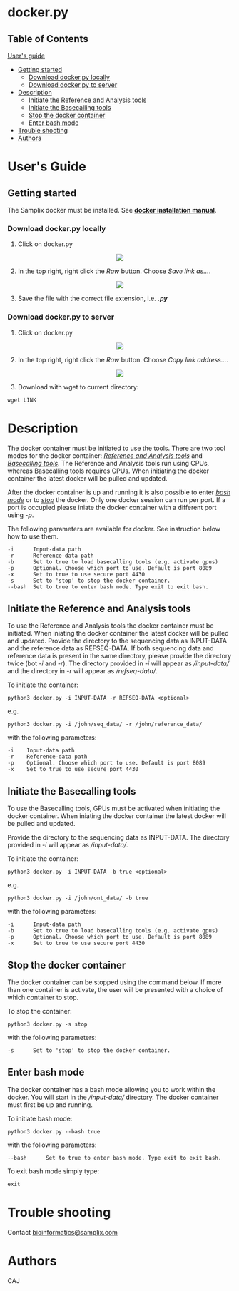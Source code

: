 # docker.py

## Table of Contents
[User's guide](#uguide)
- [Getting started](#get_started)
  - [Download docker.py locally](#download_local)
  - [Download docker.py to server](#download_server) 
- [Description](#descript_)
  - [Initiate the Reference and Analysis tools](#start_docker)
  - [Initiate the Basecalling tools](#start_basecall)
  - [Stop the docker container](#stop_docker)
  - [Enter bash mode](#bash_docker)
- [Trouble shooting](#help_)
- [Authors](#authors_)

# <a name="uguide"></a> User's Guide
## <a name="get_started"></a> Getting started
The Samplix docker must be installed. See [**docker installation manual**](https://github.com/Samplix-ApS/Bioinformatics_tools/tree/main/docker_install).

### <a name="download_local"></a> Download docker.py locally
1. Click on docker.py

<p align="center">
<img src="https://user-images.githubusercontent.com/60882704/141150954-70c17528-f0f2-4f1a-96f3-3c6cf40f5d01.png">
</p>

2. In the top right, right click the _Raw_ button. Choose _Save link as..._.

<p align="center">
<img src="https://user-images.githubusercontent.com/60882704/141151777-79365920-f8ba-4ecd-9bbd-adaf41f0809c.png">
</p>

3. Save the file with the correct file extension, i.e. **_.py_**


### <a name="download_server"></a> Download docker.py to server
1. Click on docker.py

<p align="center">
<img src="https://user-images.githubusercontent.com/60882704/141150954-70c17528-f0f2-4f1a-96f3-3c6cf40f5d01.png">
</p>

2. In the top right, right click the _Raw_ button. Choose _Copy link address..._.

<p align="center">
<img src="https://user-images.githubusercontent.com/60882704/141285983-595fa35e-078d-4fc4-b09e-5a950363b412.png">
</p>

 
 3. Download with wget to current directory:

```
wget LINK
```

# <a name="descript_"></a> Description
The docker container must be initiated to use the tools. There are two tool modes for the docker container: [_Reference and Analysis tools_](#start_docker) and [_Basecalling tools_](#start_basecall). The Reference and Analysis tools run using CPUs, whereas Basecalling tools requires GPUs. When initiating the docker container the latest docker will be pulled and updated.

After the docker container is up and running it is also possible to enter [_bash mode_](#bash_docker) or to [_stop_](#stop_docker) the docker.
Only one docker session can run per port. If a port is occupied please iniate the docker container with a different port using _-p_.

The following parameters are available for docker. See instruction below how to use them.

```
-i      Input-data path
-r      Reference-data path
-b      Set to true to load basecalling tools (e.g. activate gpus)
-p      Optional. Choose which port to use. Default is port 8089
-x      Set to true to use secure port 4430
-s      Set to 'stop' to stop the docker container.
--bash  Set to true to enter bash mode. Type exit to exit bash.
```



## <a name="start_docker"></a> Initiate the Reference and Analysis tools
To use the Reference and Analysis tools the docker container must be initiated. When iniating the docker container the latest docker will be pulled and updated.
Provide the directory to the sequencing data as INPUT-DATA and the reference data as REFSEQ-DATA. If both sequencing data and reference data is present in the same directory, please provide the directory twice (bot _-i_ and _-r_). The directory provided in _-i_ will appear as _/input-data/_ and the directory in _-r_ will appear as _/refseq-data/_.


To initiate the container:
```
python3 docker.py -i INPUT-DATA -r REFSEQ-DATA <optional>
```

e.g.

```
python3 docker.py -i /john/seq_data/ -r /john/reference_data/
```

with the following parameters:

```
-i    Input-data path
-r    Reference-data path
-p    Optional. Choose which port to use. Default is port 8089
-x    Set to true to use secure port 4430
```

## <a name="start_basecall"></a> Initiate the Basecalling tools
To use the Basecalling tools, GPUs must be activated when initiating the docker container. When iniating the docker container the latest docker will be pulled and updated.

Provide the directory to the sequencing data as INPUT-DATA. The directory provided in _-i_ will appear as _/input-data/_.

To initiate the container:
```
python3 docker.py -i INPUT-DATA -b true <optional>
```

e.g.

```
python3 docker.py -i /john/ont_data/ -b true
```

with the following parameters:

```
-i      Input-data path
-b      Set to true to load basecalling tools (e.g. activate gpus)
-p      Optional. Choose which port to use. Default is port 8089
-x      Set to true to use secure port 4430
```

## <a name="stop_docker"></a> Stop the docker container
The docker container can be stopped using the command below. If more than one container is activate, the user will be presented with a choice of which container to stop.

To stop the container:
```
python3 docker.py -s stop
```

with the following parameters:

```
-s      Set to 'stop' to stop the docker container.
```

## <a name="bash_docker"></a> Enter bash mode
The docker container has a bash mode allowing you to work within the docker. You will start in the _/input-data/_ directory. 
The docker container must first be up and running. 

To initiate bash mode:
```
python3 docker.py --bash true
```

with the following parameters:

```
--bash      Set to true to enter bash mode. Type exit to exit bash.
```

To exit bash mode simply type:
```
exit
```


# <a name="help_"></a> Trouble shooting
Contact bioinformatics@samplix.com

# <a name="authors_"></a> Authors
CAJ
